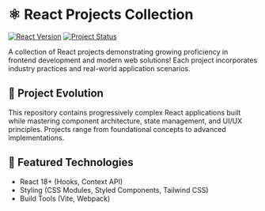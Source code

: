 # ⚛️ React Projects Collection

[![React Version](https://img.shields.io/badge/react-18.2%2B-%2361DAFB)](https://reactjs.org/)
[![Project Status](https://img.shields.io/badge/status-actively_developing-brightgreen)]()

A collection of React projects demonstrating growing proficiency in frontend development and modern web solutions! Each project incorporates industry practices and real-world application scenarios.

## 🚀 Project Evolution

This repository contains progressively complex React applications built while mastering component architecture, state management, and UI/UX principles. Projects range from foundational concepts to advanced implementations.

## 🧩 Featured Technologies
- React 18+ (Hooks, Context API)
- Styling (CSS Modules, Styled Components, Tailwind CSS)
- Build Tools (Vite, Webpack)

